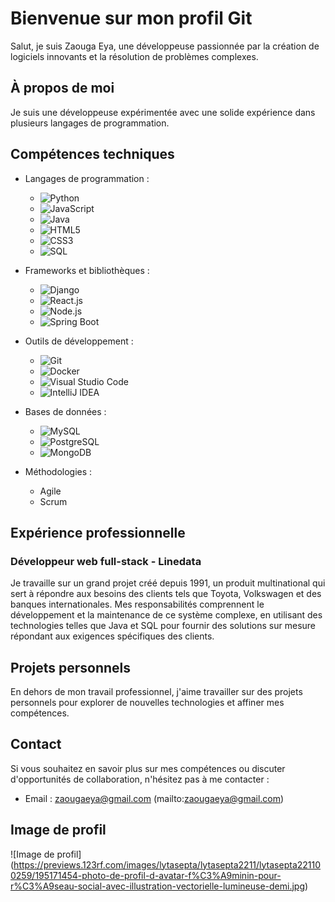 # Bienvenue sur mon profil Git

Salut, je suis Zaouga Eya, une développeuse passionnée par la création de logiciels innovants et la résolution de problèmes complexes.

## À propos de moi

Je suis une développeuse expérimentée avec une solide expérience dans plusieurs langages de programmation.

## Compétences techniques

- Langages de programmation :
  - ![Python](https://img.shields.io/badge/-Python-3776AB?style=flat&logo=python&logoColor=white)
  - ![JavaScript](https://img.shields.io/badge/-JavaScript-F7DF1E?style=flat&logo=javascript&logoColor=black)
  - ![Java](https://img.shields.io/badge/-Java-007396?style=flat&logo=java&logoColor=white)
  - ![HTML5](https://img.shields.io/badge/-HTML5-E34F26?style=flat&logo=html5&logoColor=white)
  - ![CSS3](https://img.shields.io/badge/-CSS3-1572B6?style=flat&logo=css3&logoColor=white)
  - ![SQL](https://img.shields.io/badge/-SQL-4479A1?style=flat&logo=sql&logoColor=white)

- Frameworks et bibliothèques :
  - ![Django](https://img.shields.io/badge/-Django-092E20?style=flat&logo=django&logoColor=white)
  - ![React.js](https://img.shields.io/badge/-React.js-61DAFB?style=flat&logo=react&logoColor=black)
  - ![Node.js](https://img.shields.io/badge/-Node.js-339933?style=flat&logo=node.js&logoColor=white)
  - ![Spring Boot](https://img.shields.io/badge/-Spring%20Boot-6DB33F?style=flat&logo=spring&logoColor=white)

- Outils de développement :
  - ![Git](https://img.shields.io/badge/-Git-F05032?style=flat&logo=git&logoColor=white)
  - ![Docker](https://img.shields.io/badge/-Docker-2496ED?style=flat&logo=docker&logoColor=white)
  - ![Visual Studio Code](https://img.shields.io/badge/-Visual%20Studio%20Code-007ACC?style=flat&logo=visual-studio-code&logoColor=white)
  - ![IntelliJ IDEA](https://img.shields.io/badge/-IntelliJ%20IDEA-000000?style=flat&logo=intellij-idea&logoColor=white)

- Bases de données :
  - ![MySQL](https://img.shields.io/badge/-MySQL-4479A1?style=flat&logo=mysql&logoColor=white)
  - ![PostgreSQL](https://img.shields.io/badge/-PostgreSQL-336791?style=flat&logo=postgresql&logoColor=white)
  - ![MongoDB](https://img.shields.io/badge/-MongoDB-47A248?style=flat&logo=mongodb&logoColor=white)

- Méthodologies :
  - Agile
  - Scrum

## Expérience professionnelle

### Développeur web full-stack - Linedata

Je travaille sur un grand projet créé depuis 1991, un produit multinational qui sert à répondre aux besoins des clients tels que Toyota, Volkswagen et des banques internationales. Mes responsabilités comprennent le développement et la maintenance de ce système complexe, en utilisant des technologies telles que Java et SQL pour fournir des solutions sur mesure répondant aux exigences spécifiques des clients.

## Projets personnels

En dehors de mon travail professionnel, j'aime travailler sur des projets personnels pour explorer de nouvelles technologies et affiner mes compétences.

## Contact

Si vous souhaitez en savoir plus sur mes compétences ou discuter d'opportunités de collaboration, n'hésitez pas à me contacter :

- Email : zaougaeya@gmail.com (mailto:zaougaeya@gmail.com)

## Image de profil

![Image de profil] (https://previews.123rf.com/images/lytasepta/lytasepta2211/lytasepta221100259/195171454-photo-de-profil-d-avatar-f%C3%A9minin-pour-r%C3%A9seau-social-avec-illustration-vectorielle-lumineuse-demi.jpg)

